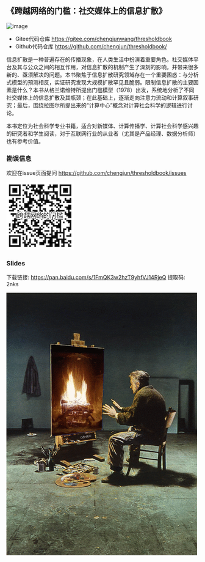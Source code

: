 ## 《跨越网络的门槛：社交媒体上的信息扩散》

![image](https://user-images.githubusercontent.com/543384/173531307-265b16ce-db90-4b24-9897-ddda10e1c3af.png)

- Gitee代码仓库 https://gitee.com/chengjunwang/thresholdbook  
- Github代码仓库 https://github.com/chengjun/thresholdbook/

信息扩散是一种普遍存在的传播现象，在人类生活中扮演着重要角色。社交媒体平台及其与公众之间的相互作用，对信息扩散的机制产生了深刻的影响，并带来很多新的、亟须解决的问题。本书聚焦于信息扩散研究领域存在一个重要困惑：与分析式模型的预测相反，实证研究发现大规模扩散罕见且脆弱。限制信息扩散的主要因素是什么？本书从格兰诺维特所提出门槛模型（1978）出发，系统地分析了不同社交媒体上的信息扩散及其瓶颈；在此基础上，逐渐走向注意力流动和计算叙事研究；最后，围绕拉图尔所提出来的“计算中心”概念对计算社会科学的逻辑进行讨论。

本书定位为社会科学专业书籍，适合对新媒体、计算传播学、计算社会科学感兴趣的研究者和学生阅读，对于互联网行业的从业者（尤其是产品经理、数据分析师）也有参考价值。

### 勘误信息

欢迎在issue页面提问 https://github.com/chengjun/thresholdbook/issues

![](二维码.png)

### Slides
下载链接: https://pan.baidu.com/s/1FmQK3w2hzT9yhfVJ14RjeQ 提取码: 2nks

![](arts.gif)

